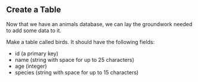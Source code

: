 ## Create a Table
Now that we have an animals database, we can lay the groundwork needed to add some data to it.

Make a table called birds. It should have the following fields:

- id (a primary key)
- name (string with space for up to 25 characters)
- age (integer)
- species (string with space for up to 15 characters)